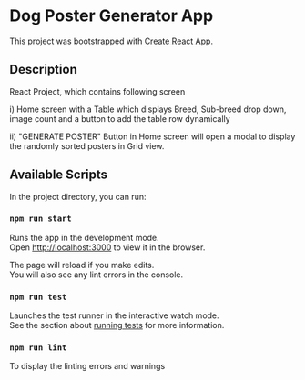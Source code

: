 # Dog Poster Generator App

This project was bootstrapped with [Create React App](https://github.com/facebook/create-react-app).

## Description

React Project, which contains following screen

i) Home screen with a Table which displays Breed, Sub-breed drop down, image count and a button to add the table row dynamically 

ii) "GENERATE POSTER" Button in Home screen will open a modal to display the randomly sorted posters in Grid view.

## Available Scripts

In the project directory, you can run:

### `npm run start`

Runs the app in the development mode.\
Open [http://localhost:3000](http://localhost:3000) to view it in the browser.

The page will reload if you make edits.\
You will also see any lint errors in the console.

### `npm run test`

Launches the test runner in the interactive watch mode.\
See the section about [running tests](https://facebook.github.io/create-react-app/docs/running-tests) for more information.

### `npm run lint`

To display the linting errors and warnings
